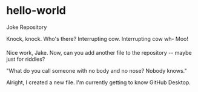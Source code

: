 # hello-world
Joke Repository

Knock, knock.
Who's there?
Interrupting cow.
Interrupting cow wh-
Moo!


####

Nice work, Jake.  Now, can you add another file to the repository -- maybe just for riddles?

"What do you call someone with no body and no nose? Nobody knows."

Alright, I created a new file.  I'm currently getting to know GitHub Desktop.
